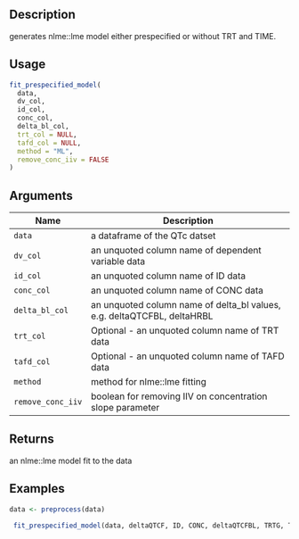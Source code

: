 ## Description

generates nlme::lme model either prespecified or without TRT and TIME.

## Usage

```r
fit_prespecified_model(
  data,
  dv_col,
  id_col,
  conc_col,
  delta_bl_col,
  trt_col = NULL,
  tafd_col = NULL,
  method = "ML",
  remove_conc_iiv = FALSE
)
```

## Arguments

| Name | Description |
|------|-------------|
| `data` | a dataframe of the QTc datset |
| `dv_col` | an unquoted column name of dependent variable data |
| `id_col` | an unquoted column name of ID data |
| `conc_col` | an unquoted column name of CONC data |
| `delta_bl_col` | an unquoted column name of delta_bl values, e.g. deltaQTCFBL, deltaHRBL |
| `trt_col` | Optional - an unquoted column name of TRT data |
| `tafd_col` | Optional - an unquoted column name of TAFD data |
| `method` | method for nlme::lme fitting |
| `remove_conc_iiv` | boolean for removing IIV on concentration slope parameter |

## Returns

an nlme::lme model fit to the data

## Examples

```r
data <- preprocess(data)
 
 fit_prespecified_model(data, deltaQTCF, ID, CONC, deltaQTCFBL, TRTG, TAFD)
```


